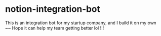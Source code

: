 # notion-integration-bot

This is an integration bot for my startup company, and I build it on my own ~~
Hope it can help my team getting better lol !!!
